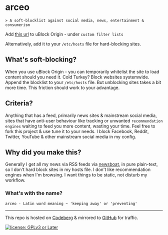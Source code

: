 # arceo

``` text
> A soft-blocklist against social media, news, entertainment & consumerism
```

Add [this url](https://codeberg.org/polarhive/arceo/raw/branch/main/lists/all.txt) to uBlock Origin - under ``custom filter lists``

Alternatively, add it to your `/etc/hosts` file for hard-blocking sites.

## What's soft-blocking? 

When you use uBlock Origin - you can temporarily whitelist the site to load content should you need it. Cold Turkey? Block websites systemwide. Append the blocklist to your `/etc/hosts` file. But unblocking sites takes a bit more time. This friction should work to your advantage.

## Criteria?

Anything that has a feed, primarily news sites & mainstream social media, sites that have anti-user behaviour like tracking or unwanted `recommendation engines` waiting to feed you more content, wasting your time. Feel free to fork this project & use tune it to your needs. I block Facebook, Reddit, Twitter, YouTube & other mainstream social media in my config.

## Why did you make this?

Generally I get all my news via RSS feeds via [newsboat](https://polarhive.ml/dots), in pure plain-text, so I don't hard block sites in my hosts file. I don't like recommendation engines when I'm browsing. I want things to be static, not disturb my workflow.

### What's with the name?

``` text
arceo - Latin word meaning ~ 'keeping away' or 'preventing'
```
---
This repo is hosted on [Codeberg](https://polarhive.ml/arceo) & mirrored to [GitHub](https://polarhive.ml/github) for traffic.

[![license: GPLv3 or Later](https://polarhive.ml/assets/badges/gpl-3.svg)](https://www.gnu.org/licenses/gpl-3.0.txt)

